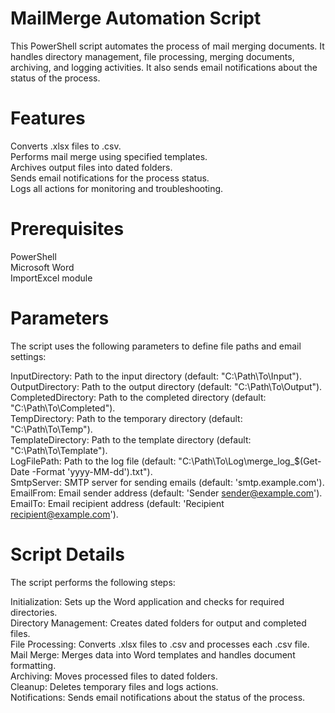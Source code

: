 # MailMerge Automation Script
This PowerShell script automates the process of mail merging documents. It handles directory management, file processing, merging documents, archiving, and logging activities. It also sends email notifications about the status of the process.

# Features
Converts .xlsx files to .csv. <br>
Performs mail merge using specified templates. <br>
Archives output files into dated folders. <br>
Sends email notifications for the process status. <br>
Logs all actions for monitoring and troubleshooting. <br>
# Prerequisites
PowerShell <br>
Microsoft Word <br>
ImportExcel module <br>
# Parameters
The script uses the following parameters to define file paths and email settings:

InputDirectory: Path to the input directory (default: "C:\Path\To\Input"). <br>
OutputDirectory: Path to the output directory (default: "C:\Path\To\Output"). <br>
CompletedDirectory: Path to the completed directory (default: "C:\Path\To\Completed"). <br>
TempDirectory: Path to the temporary directory (default: "C:\Path\To\Temp"). <br>
TemplateDirectory: Path to the template directory (default: "C:\Path\To\Template"). <br>
LogFilePath: Path to the log file (default: "C:\Path\To\Log\merge_log_$(Get-Date -Format 'yyyy-MM-dd').txt"). <br>
SmtpServer: SMTP server for sending emails (default: 'smtp.example.com'). <br>
EmailFrom: Email sender address (default: 'Sender <sender@example.com>'). <br>
EmailTo: Email recipient address (default: 'Recipient <recipient@example.com>'). <br>
# Script Details
The script performs the following steps:

Initialization: Sets up the Word application and checks for required directories. <br>
Directory Management: Creates dated folders for output and completed files. <br>
File Processing: Converts .xlsx files to .csv and processes each .csv file. <br>
Mail Merge: Merges data into Word templates and handles document formatting. <br>
Archiving: Moves processed files to dated folders. <br>
Cleanup: Deletes temporary files and logs actions. <br>
Notifications: Sends email notifications about the status of the process. <br>
